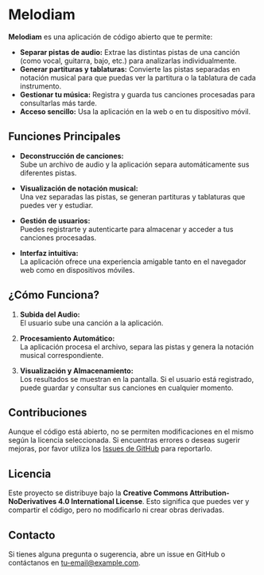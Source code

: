 # Melodiam

**Melodiam** es una aplicación de código abierto que te permite:

- **Separar pistas de audio:** Extrae las distintas pistas de una canción (como vocal, guitarra, bajo, etc.) para analizarlas individualmente.
- **Generar partituras y tablaturas:** Convierte las pistas separadas en notación musical para que puedas ver la partitura o la tablatura de cada instrumento.
- **Gestionar tu música:** Registra y guarda tus canciones procesadas para consultarlas más tarde.
- **Acceso sencillo:** Usa la aplicación en la web o en tu dispositivo móvil.

## Funciones Principales

- **Deconstrucción de canciones:**  
  Sube un archivo de audio y la aplicación separa automáticamente sus diferentes pistas.

- **Visualización de notación musical:**  
  Una vez separadas las pistas, se generan partituras y tablaturas que puedes ver y estudiar.

- **Gestión de usuarios:**  
  Puedes registrarte y autenticarte para almacenar y acceder a tus canciones procesadas.

- **Interfaz intuitiva:**  
  La aplicación ofrece una experiencia amigable tanto en el navegador web como en dispositivos móviles.

## ¿Cómo Funciona?

1. **Subida del Audio:**  
   El usuario sube una canción a la aplicación.

2. **Procesamiento Automático:**  
   La aplicación procesa el archivo, separa las pistas y genera la notación musical correspondiente.

3. **Visualización y Almacenamiento:**  
   Los resultados se muestran en la pantalla. Si el usuario está registrado, puede guardar y consultar sus canciones en cualquier momento.

## Contribuciones

Aunque el código está abierto, no se permiten modificaciones en el mismo según la licencia seleccionada. Si encuentras errores o deseas sugerir mejoras, por favor utiliza los [Issues de GitHub](https://github.com/tu-usuario/melodiam/issues) para reportarlo.

## Licencia

Este proyecto se distribuye bajo la **Creative Commons Attribution-NoDerivatives 4.0 International License**. Esto significa que puedes ver y compartir el código, pero no modificarlo ni crear obras derivadas.

## Contacto

Si tienes alguna pregunta o sugerencia, abre un issue en GitHub o contáctanos en [tu-email@example.com](mailto:tu-email@example.com).
